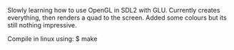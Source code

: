 Slowly learning how to use OpenGL in SDL2 with GLU. Currently creates everything, then renders a quad to the screen. Added some colours but its still nothing impressive.

Compile in linux using:
$ make


